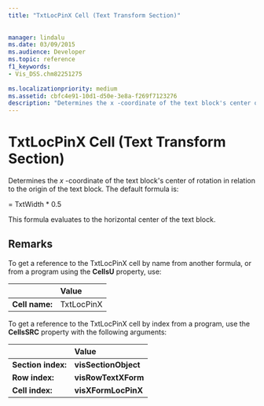 ```yaml
---
title: "TxtLocPinX Cell (Text Transform Section)"
 
 
manager: lindalu
ms.date: 03/09/2015
ms.audience: Developer
ms.topic: reference
f1_keywords:
- Vis_DSS.chm82251275
 
ms.localizationpriority: medium
ms.assetid: cbfc4e91-10d1-d50e-3e8a-f269f7123276
description: "Determines the x -coordinate of the text block's center of rotation in relation to the origin of the text block. The default formula is:"
---
```


# TxtLocPinX Cell (Text Transform Section)

Determines the  *x*  -coordinate of the text block's center of rotation in relation to the origin of the text block. The default formula is: 
  
= TxtWidth \* 0.5
  
This formula evaluates to the horizontal center of the text block.
  
## Remarks

To get a reference to the TxtLocPinX cell by name from another formula, or from a program using the **CellsU** property, use: 
  
||Value |
|:-----|:-----|
| **Cell name:**  <br/> | TxtLocPinX  <br/> |
   
To get a reference to the TxtLocPinX cell by index from a program, use the **CellsSRC** property with the following arguments: 
  
||Value |
|:-----|:-----|
| **Section index:**  <br/> |**visSectionObject** <br/> |
| **Row index:**  <br/> |**visRowTextXForm** <br/> |
| **Cell index:**  <br/> |**visXFormLocPinX** <br/> |
   

